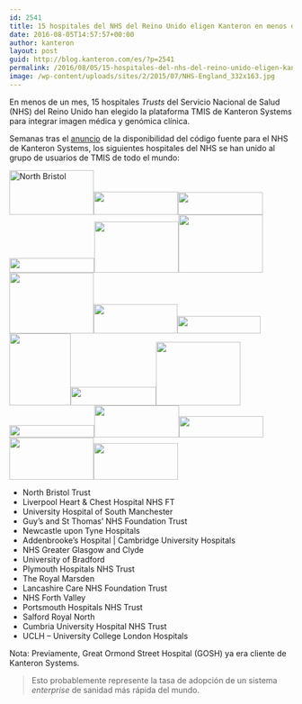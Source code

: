 ```yaml
---
id: 2541
title: 15 hospitales del NHS del Reino Unido eligen Kanteron en menos de un mes
date: 2016-08-05T14:57:57+00:00
author: kanteron
layout: post
guid: http://blog.kanteron.com/es/?p=2541
permalink: /2016/08/05/15-hospitales-del-nhs-del-reino-unido-eligen-kanteron-en-menos-de-un-mes/
image: /wp-content/uploads/sites/2/2015/07/NHS-England_332x163.jpg
---
```

En menos de un mes, 15 hospitales _Trusts_ del Servicio Nacional de Salud (NHS) del Reino Unido han elegido la plataforma TMIS de Kanteron Systems para integrar imagen médica y genómica clínica.

Semanas tras el [anuncio](http://blog.kanteron.com/es/2016/06/15/anunciada-la-disponibilidad-general-del-codigo-fuente-de-kanteron-para-el-nhs-en-el-congreso-de-radiologia-del-reino-unido/) de la disponibilidad del código fuente para el NHS de Kanteron Systems, los siguientes hospitales del NHS se han unido al grupo de usuarios de TMIS de todo el mundo:

<img class="alignnone" src="https://www.nbt.nhs.uk/sites/all/themes/NBT_Theme/assets/img/NBT_logo_for_Facebook.jpg" alt="North Bristol" width="150" height="79" /><img class="alignnone" src="http://www.aimes.uk/wp-content/uploads/LHCH-logo-300x82.png" width="150" height="41" /><img class="alignnone" src="http://www.mi-event.info/images/organisations/Logo_d28ea78d-a34a-4566-a909-d8581696f40c.jpg" width="151" height="40" /><img class="alignnone" src="http://www.esst.org/guys%2Bst%20thomas%20cmyk.jpg" width="151" height="26" /><img class="alignnone" src="http://www.ecmcnetwork.org.uk/sites/default/files/Newcastle%20NHS.jpg" width="150" height="91" /><img class="alignnone" src="http://www.cambridgeeyetrust.org.uk/images/nhs-cambridge-logo.png" width="150" height="103" /><img class="alignnone" src="http://www.glasgowwarriors.org/sites/default/files/editor/images/logo_nhsggc_2_colour_1.jpg" width="150" height="108" /><img class="alignnone" src="http://www.bradford.ac.uk/life-sciences/medical-sciences/elementheader/School-of-Medical-Sciences.png" width="149" height="52" /><img class="alignnone" src="http://www.sell2plymouth.co.uk/images/phnhst.png" width="148" height="31" /><img class="alignnone" src="http://medicareinternational.ae/wp-content/uploads/2014/11/52.gif" width="109" height="128" /><img class="alignnone" src="http://www.lancs-mentalhealthhelpline.nhs.uk/imgs/logo.jpg" width="152" height="33" /><img class="alignnone" src="http://nhsforthvalley.com/wp-content/uploads/2014/01/Logo-Retina.jpg" width="150" height="113" /><img class="alignnone" src="http://www.porthosp.nhs.uk/2014-layout/img/portsmouth-hospitals-nhs-trust.png" width="151" height="22" /><img class="alignnone" src="http://www.srft.nhs.uk/EasySiteWeb/EasySite/StyleData/SalfordRoyal1209_Master/Images/salford-nhs-logo.gif" width="151" height="57" /><img class="alignnone" src="http://www.ncuh.nhs.uk/CachedImage.axd?ImageName=%2Fimages%2Fnews%2F2012%2Ftrust-logo.png&ImageWidth=400&ImageHeight=400" width="150" height="38" /><img class="alignnone" src="https://jobs.bmj.com/getasset/373c7b64-5c3a-46e2-b887-029f07b01771/" width="150" height="75" /><img class="alignnone" src="http://gosh.directenquiries.com/images/site/portals/gosh/logo.png" width="150" height="65" />

  * North Bristol Trust
  * Liverpool Heart & Chest Hospital NHS FT
  * University Hospital of South Manchester
  * Guy’s and St Thomas’ NHS Foundation Trust
  * Newcastle upon Tyne Hospitals
  * Addenbrooke’s Hospital | Cambridge University Hospitals
  * NHS Greater Glasgow and Clyde
  * University of Bradford
  * Plymouth Hospitals NHS Trust
  * The Royal Marsden
  * Lancashire Care NHS Foundation Trust
  * NHS Forth Valley
  * Portsmouth Hospitals NHS Trust
  * Salford Royal North
  * Cumbria University Hospital NHS Trust
  * UCLH – University College London Hospitals

Nota: Previamente, Great Ormond Street Hospital (GOSH) ya era cliente de Kanteron Systems.

> Esto probablemente represente la tasa de adopción de un sistema _enterprise_ de sanidad más rápida del mundo.